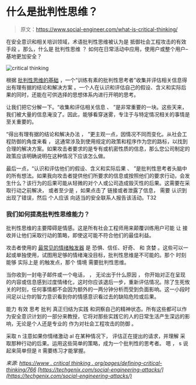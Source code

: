 # 什么是批判性思维？

> 原文：<https://www.social-engineer.com/what-is-critical-thinking/>

在安全意识和相关培训领域，术语批判性思维被认为是 抵御社会工程攻击的有效手段 。那么，什么是 批判性思维 ？ 如何在日常活动中应用，使用户或整个用户–基地更加安全？

![critical thinking](img/e0f8f57488b337acad3c3ba524f547be.png)

根据 [批判性思维的基础](https://www.criticalthinking.org/pages/defining-critical-thinking/766) ，一个“训练有素的批判性思考者”收集并评估相关信息得出有理有据的结论和解决方案 。一个人在认识和评估自己的假设、含义和实际后果的同时，还能在可供选择的思想体系内进行开明的思考。

让我们把它分解一下。“收集和评估相关信息 、 ”是非常重要的一块。这些天来，我们被大量的信息淹没了。因此，能够看穿迷雾，专注于与特定情况相关的事情是至关重要的。

“得出有理有据的结论和解决办法 ， ”更主观一点，因情况不同而变化。从社会工程防御的角度来看 ， 这通常涉及到使用规定的政策和程序作为您的路标，以找到合理的解决方案。如果攻击者要求的是专有或机密性质的信息，那么您公司制定的政策应该明确说明在这种情况下应该怎么做。

最后一点，“认识和评估他们的假设、含义和实际后果 、 ”是批判性思考者头脑中的所有想法。如果我向攻击者提供他们所要求的信息或按照他们的要求行动，会发生什么？该行为的后果可能从轻微的对个人或公司造成毁灭性的后果。这需要在采取行动之前解决， 或者至少是 ，如果点击了 链接或者泄露了信息， 需要 认识到出现了错误，然后 个人应该 向适当的安全联系人报告该活动。T32

### 我们如何提高批判性思维能力？

批判性思维的主要障碍是情感。这是所有社会工程师用来颠覆训练用户可能 让 接收并让他们采取行动的策略，即使这可能不符合他们的最佳利益。

攻击者使用的 [最常见的情绪触发器](https://techgenix.com/social-engineering-attacks/) 是 恐惧、信任、好奇、 和 贪婪 。这些可以一起或单独使用，试图用足够的情绪淹没目标，批判性思维是不可能的。那个 时刻 能够 实际上是 的触发点，那个 情境 需要批判性思维。

当你收到一封电子邮件或一个电话， ， 无论出于什么原因 ， 你开始对正在呈现的内容或信息感到过度情绪化，这时你应该退后一步，重新评估情况。除了生死攸关的时刻，任何事情都不会因为额外的一两分钟分析而受到负面影响。这一小段时间足以让你的智力意识看到你的情感意识看过去的缺陷危险或后果。

能力 有效 思考 批判 真正归结为实践 和洞察自己的精神状态。所有这些都可以作为安全意识计划的一部分来教授，它将对那些实践它的人的日常生活产生深远的影响，无论是个人还是专业的 作为对社会工程攻击的防御 。

采取 n 注意如果你情绪激动 al 在某种情况下， 评估正在提出的请求，并理解 采取那种行动的后果。运用这些简单的策略，成为一个批判性的思考者。 嗯 ， s 说起来简单但是 it 需要练习才能掌握。

*来源:* *[https://www . critical thinking . org/pages/defining-critical-thinking/766](https://www.criticalthinking.org/pages/defining-critical-thinking/766)* *[https://techgenix.com/social-engineering-attacks/](https://techgenix.com/social-engineering-attacks/)*